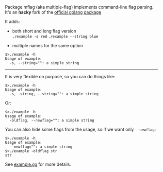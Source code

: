 
Package mflag (aka multiple-flag) implements command-line flag parsing.  
It's an **hacky** fork of the [official golang package](http://golang.org/pkg/flag/)

It adds:

* both short and long flag version  
`./example -s red` `./example --string blue`

* multiple names for the same option  
```
$>./example -h
Usage of example:
  -s, --string="": a simple string
```

___
It is very flexible on purpose, so you can do things like:  
```
$>./example -h
Usage of example:
  -s, -string, --string="": a simple string
```

Or:  
```
$>./example -h
Usage of example:
  -oldflag, --newflag="": a simple string
```

You can also hide some flags from the usage, so if we want only `--newflag`:  
```
$>./example -h
Usage of example:
  --newflag="": a simple string
$>./example -oldflag str
str
```

See [example.go](example/example.go) for more details.
